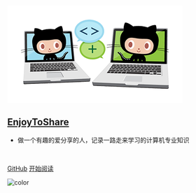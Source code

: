 ![icon](./images/icon.png)

## [EnjoyToShare](https://wugenqiang.github.io/)

- 做一个有趣的爱分享的人，记录一路走来学习的计算机专业知识

<img src="https://img.shields.io/badge/version-v2.0.0-green.svg" data-origin="https://img.shields.io/badge/version-v2.0.0-green.svg" alt=""> 
<img src="https://img.shields.io/github/stars/wugenqiang/NoteBook" data-origin="https://img.shields.io/github/stars/wugenqiang/NoteBook" alt=""> 
<img src="https://img.shields.io/github/forks/wugenqiang/NoteBook" data-origin="https://img.shields.io/github/forks/wugenqiang/NoteBook" alt="">
<img src="https://img.shields.io/github/license/wugenqiang/NoteBook" data-origin="https://img.shields.io/github/license/wugenqiang/NoteBook" alt="">

<br>

[GitHub](https://github.com/wugenqiang/NoteBook)
[开始阅读](/README.md)

<!-- 背景色 -->
![color](#fff)

